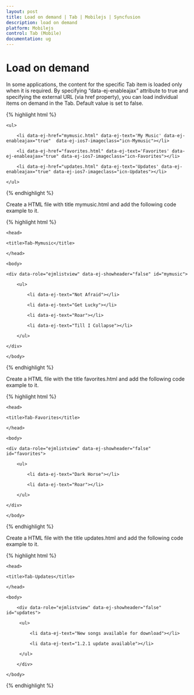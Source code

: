 ```yaml
---
layout: post
title: Load on demand | Tab | Mobilejs | Syncfusion
description: load on demand
platform: Mobilejs
control: Tab (Mobile)
documentation: ug
---
```


# Load on demand

In some applications, the content for the specific Tab item is loaded only when it is required. By specifying “data-ej-enableajax” attribute to true and specifying the external URL (via href property), you can load individual items on demand in the Tab. Default value is set to false.

{% highlight html %}

<div data-role="ejmtab" id="tab" data-ej-rendermode="ios7">

    <ul>

        <li data-ej-href="mymusic.html" data-ej-text='My Music' data-ej-enableajax="true"  data-ej-ios7-imageclass="icn-Mymusic"></li>

        <li data-ej-href="favorites.html" data-ej-text='Favorites' data-ej-enableajax="true" data-ej-ios7-imageclass="icn-Favorites"></li> 

        <li data-ej-href="updates.html" data-ej-text='Updates' data-ej-enableajax="true" data-ej-ios7-imageclass="icn-Updates"></li>         

    </ul>

</div>

{% endhighlight %}

Create a HTML file with title mymusic.html and add the following code example to it.

{% highlight html %}

<!DOCTYPE html>

<html>

	<head>

	<title>Tab-Mymusic</title>

	</head>

	<body>

	<div data-role="ejmlistview" data-ej-showheader="false" id="mymusic">

		<ul>

			<li data-ej-text="Not Afraid"></li>

			<li data-ej-text="Get Lucky"></li>

			<li data-ej-text="Roar"></li>

			<li data-ej-text="Till I Collapse"></li>

		</ul>

	</div>

	</body>

</html>

{% endhighlight %}


Create a HTML file with the title favorites.html and add the following code example to it.

{% highlight html %}

<!DOCTYPE html>

<html>

	<head>

	<title>Tab-Favorites</title>

	</head>

	<body>

	<div data-role="ejmlistview" data-ej-showheader="false" id="favorites">

		<ul>

			<li data-ej-text="Dark Horse"></li>

			<li data-ej-text="Roar"></li>

		</ul>

	</div>

	</body>

</html>

{% endhighlight %}

Create a HTML file with the title updates.html and add the following code example to it.

{% highlight html %}

<!DOCTYPE html>

<html>

	<head>

	<title>Tab-Updates</title>

	</head>

	<body>

		<div data-role="ejmlistview" data-ej-showheader="false" id="updates">

		 <ul>

			 <li data-ej-text="New songs available for download"></li>

			 <li data-ej-text="1.2.1 update available"></li>

		 </ul>

		</div>

	</body>

</html>

{% endhighlight %}